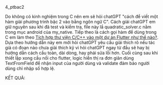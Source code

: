 
4_ptbac2

Do không có kinh nghiệm trong C nên em sẽ hỏi chatGPT "cách để viết một hàm giải phương trình bậc 2 vào bằng ngôn ngữ C".
Cách giải chatGPT em giữ nguyên sau khi đã test và kiểm tra, file này lầ quadratic_solver.c nằm trong mục android của my_native.
Tiếp theo là cách gọi hàm để dùng trong C em làm theo [Tích hợp thư viện C/C++ vào một dự án Flutter như thế nào?](https://viblo.asia/p/tich-hop-thu-vien-cc-vao-mot-du-an-flutter-nhu-the-nao-V3m5WmE7ZO7).
Dựa theo hướng dẫn này em mới hỏi chatGPT yêu cầu giải thích rõ nếu tác giả có đoạn nào chưa giải thích kỹ vì hỏi chatGPT ngay từ đầu sẽ hay bị hướng dẫn cách cầu toàn, dài dòng, hay phải sửa lỗi hơn.
Cuối cùng sau khi thiết lập xong cầu nối cho flutter, logic hiển thị ra đơn giản dùng TextFromField để nhận input của người dùng và validate đảm bảo người dùng chỉ nhập số hợp lệ.

KẾT QUẢ:

